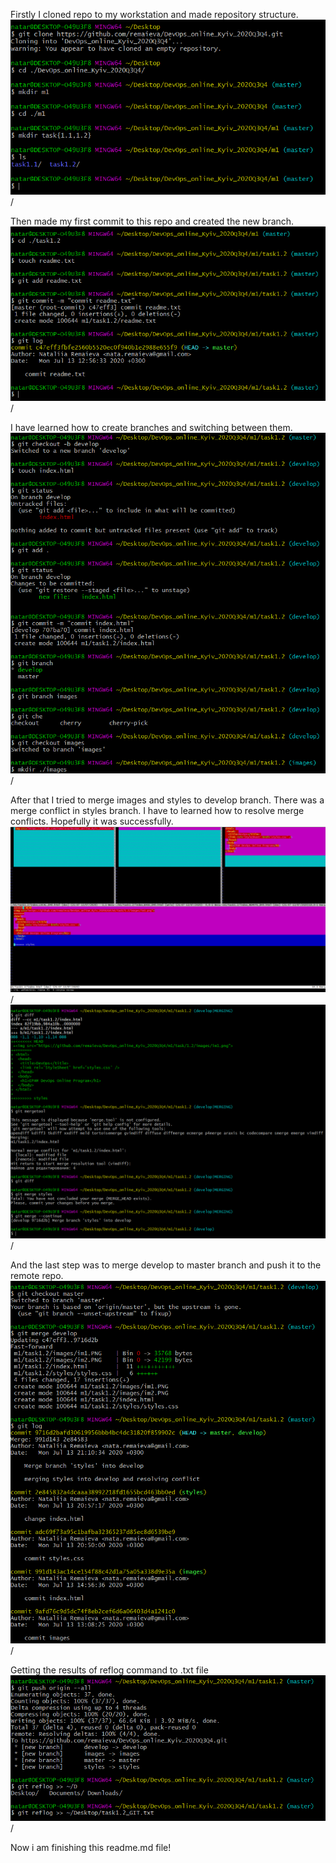 Firstly I cloned repo to my workstation and made repository structure.
![alt text](/m1/task1.2/images/im1.PNG)/ <br />

Then made my first commit to this repo and created the new branch.
![alt text](/m1/task1.2/images/im2.PNG)/ <br />

I have learned how to create branches and switching between them.
![alt text](/m1/task1.2/images/im3.PNG)/ <br />

After that I tried to merge images and styles to develop branch.
There was a merge conflict in styles branch. I have to learned how to resolve merge conflicts.
Hopefully it was successfully.
![alt text](/m1/task1.2/images/im4.PNG)/ <br />
![alt text](/m1/task1.2/images/im5.PNG)/ <br />

And the last step was to merge develop to master branch and push it to the remote repo.
![alt text](/m1/task1.2/images/im6.PNG)/ <br />

Getting the results of reflog command to .txt file
![alt text](/m1/task1.2/images/im7.PNG)/ <br />

Now i am finishing this readme.md file!
